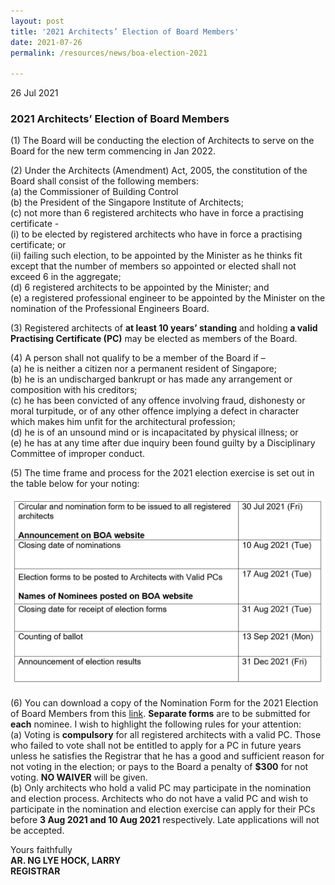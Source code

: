 ```yaml
---
layout: post
title: '2021 Architects’ Election of Board Members'
date: 2021-07-26
permalink: /resources/news/boa-election-2021

---
```


26 Jul 2021

### **2021 Architects’ Election of Board Members**

(1) The Board will be conducting the election of Architects to serve on the Board for the new term commencing in Jan 2022.

(2) Under the Architects (Amendment) Act, 2005, the constitution of the Board shall consist of the following members: <br/>
(a) the Commissioner of Building Control <br/> 
(b) the President of the Singapore Institute of Architects; <br/>
(c) not more than 6 registered architects who have in force a practising certificate - <br/>
     (i) to be elected by registered architects who have in force a practising certificate; or <br/>
     (ii) failing such election, to be appointed by the Minister as he thinks fit except that the number of members so appointed or elected shall not exceed 6 in the aggregate; <br/>
(d) 6 registered architects to be appointed by the Minister; and <br/> 
(e) a registered professional engineer to be appointed by the Minister on the nomination of the Professional Engineers Board. 

(3) Registered architects of **at least 10 years’ standing** and holding **a valid Practising Certificate (PC)** may be elected as members of the Board.

(4) A person shall not qualify to be a member of the Board if – <br/>
(a) he is neither a citizen nor a permanent resident of Singapore; <br/>
(b) he is an undischarged bankrupt or has made any arrangement or composition with his creditors; <br/>
(c) he has been convicted of any offence involving fraud, dishonesty or 	moral turpitude, or of any other offence implying a defect in character which makes him unfit for the architectural profession; <br/>
(d) he is of an unsound mind or is incapacitated by physical illness; or <br/>
(e) he has at any time after due inquiry been found guilty by a Disciplinary Committee of improper conduct.

(5) The time frame and process for the 2021 election exercise is set out in the table below for your noting:

![Election Timeline Table](/images/Timeline_Table.jpg)

(6) You can download a copy of the Nomination Form for the 2021 Election of Board Members from this [link]({{site.baseurl}}/files/Nomination_Form_BOA_Election_2021.pdf). **Separate forms** are to be submitted for **each** nominee. I wish to highlight the following rules for your attention: <br/>
(a) Voting is **compulsory** for all registered architects with a valid PC. Those who failed to vote shall not be entitled to apply for a PC in future years unless he satisfies the Registrar that he has a good and sufficient reason for not voting in the election; or pays to the Board a penalty of **$300** for not voting. **NO WAIVER** will be given. <br/>
(b) Only architects who hold a valid PC may participate in the nomination and election process. Architects who do not have a valid PC and wish to participate in the nomination and election exercise can apply for their PCs before **3 Aug 2021 and 10 Aug 2021** respectively.  Late applications will not be accepted. 

Yours faithfully<br/>
**AR. NG LYE HOCK, LARRY**<br/>
**REGISTRAR**
